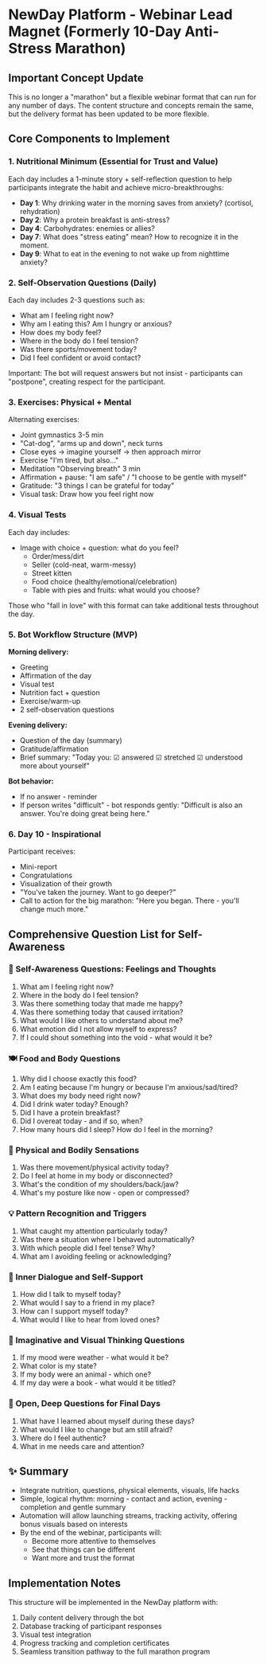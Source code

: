 # NewDay Platform - Webinar Lead Magnet (Formerly 10-Day Anti-Stress Marathon)

## Important Concept Update
This is no longer a "marathon" but a flexible webinar format that can run for any number of days. The content structure and concepts remain the same, but the delivery format has been updated to be more flexible.

## Core Components to Implement

### 1. Nutritional Minimum (Essential for Trust and Value)

Each day includes a 1-minute story + self-reflection question to help participants integrate the habit and achieve micro-breakthroughs:

- **Day 1**: Why drinking water in the morning saves from anxiety? (cortisol, rehydration)
- **Day 2**: Why a protein breakfast is anti-stress?
- **Day 4**: Carbohydrates: enemies or allies?
- **Day 7**: What does "stress eating" mean? How to recognize it in the moment.
- **Day 9**: What to eat in the evening to not wake up from nighttime anxiety?

### 2. Self-Observation Questions (Daily)

Each day includes 2-3 questions such as:
- What am I feeling right now?
- Why am I eating this? Am I hungry or anxious?
- How does my body feel?
- Where in the body do I feel tension?
- Was there sports/movement today?
- Did I feel confident or avoid contact?

Important: The bot will request answers but not insist - participants can "postpone", creating respect for the participant.

### 3. Exercises: Physical + Mental

Alternating exercises:
- Joint gymnastics 3-5 min
- "Cat-dog", "arms up and down", neck turns
- Close eyes → imagine yourself → then approach mirror
- Exercise "I'm tired, but also..." 
- Meditation "Observing breath" 3 min
- Affirmation + pause: "I am safe" / "I choose to be gentle with myself"
- Gratitude: "3 things I can be grateful for today"
- Visual task: Draw how you feel right now

### 4. Visual Tests

Each day includes:
- Image with choice + question: what do you feel?
  - Order/mess/dirt
  - Seller (cold-neat, warm-messy)
  - Street kitten
  - Food choice (healthy/emotional/celebration)
  - Table with pies and fruits: what would you choose?

Those who "fall in love" with this format can take additional tests throughout the day.

### 5. Bot Workflow Structure (MVP)

**Morning delivery:**
- Greeting
- Affirmation of the day
- Visual test
- Nutrition fact + question
- Exercise/warm-up
- 2 self-observation questions

**Evening delivery:**
- Question of the day (summary)
- Gratitude/affirmation
- Brief summary: "Today you: ☑ answered ☑ stretched ☑ understood more about yourself"

**Bot behavior:**
- If no answer - reminder
- If person writes "difficult" - bot responds gently: "Difficult is also an answer. You're doing great being here."

### 6. Day 10 - Inspirational

Participant receives:
- Mini-report
- Congratulations
- Visualization of their growth
- "You've taken the journey. Want to go deeper?"
- Call to action for the big marathon: "Here you began. There - you'll change much more."

## Comprehensive Question List for Self-Awareness

### 🧠 Self-Awareness Questions: Feelings and Thoughts
1. What am I feeling right now?
2. Where in the body do I feel tension?
3. Was there something today that made me happy?
4. Was there something today that caused irritation?
5. What would I like others to understand about me?
6. What emotion did I not allow myself to express?
7. If I could shout something into the void - what would it be?

### 🍽 Food and Body Questions
1. Why did I choose exactly this food?
2. Am I eating because I'm hungry or because I'm anxious/sad/tired?
3. What does my body need right now?
4. Did I drink water today? Enough?
5. Did I have a protein breakfast?
6. Did I overeat today - and if so, when?
7. How many hours did I sleep? How do I feel in the morning?

### 🏃 Physical and Bodily Sensations
1. Was there movement/physical activity today?
2. Do I feel at home in my body or disconnected?
3. What's the condition of my shoulders/back/jaw?
4. What's my posture like now - open or compressed?

### 💡 Pattern Recognition and Triggers
1. What caught my attention particularly today?
2. Was there a situation where I behaved automatically?
3. With which people did I feel tense? Why?
4. What am I avoiding feeling or acknowledging?

### 🌱 Inner Dialogue and Self-Support
1. How did I talk to myself today?
2. What would I say to a friend in my place?
3. How can I support myself today?
4. What would I like to hear from loved ones?

### 🎨 Imaginative and Visual Thinking Questions
1. If my mood were weather - what would it be?
2. What color is my state?
3. If my body were an animal - which one?
4. If my day were a book - what would it be titled?

### 💭 Open, Deep Questions for Final Days
1. What have I learned about myself during these days?
2. What would I like to change but am still afraid?
3. Where do I feel authentic?
4. What in me needs care and attention?

## ✨ Summary

- Integrate nutrition, questions, physical elements, visuals, life hacks
- Simple, logical rhythm: morning - contact and action, evening - completion and gentle summary
- Automation will allow launching streams, tracking activity, offering bonus visuals based on interests
- By the end of the webinar, participants will:
  - Become more attentive to themselves
  - See that things can be different
  - Want more and trust the format

## Implementation Notes

This structure will be implemented in the NewDay platform with:
1. Daily content delivery through the bot
2. Database tracking of participant responses
3. Visual test integration
4. Progress tracking and completion certificates
5. Seamless transition pathway to the full marathon program